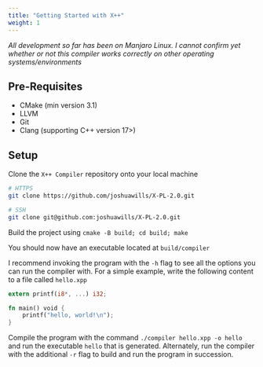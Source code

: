 ```yaml
---
title: "Getting Started with X++"
weight: 1
---
```


*All development so far has been on Manjaro Linux. I cannot confirm yet whether or not this compiler
works correctly on other operating systems/environments*

## Pre-Requisites

- CMake (min version 3.1)
- LLVM 
- Git
- Clang (supporting C++ version 17>)

## Setup

Clone the `X++ Compiler` repository onto your local machine

```bash
# HTTPS
git clone https://github.com/joshuawills/X-PL-2.0.git

# SSH
git clone git@github.com:joshuawills/X-PL-2.0.git
```

Build the project using `cmake -B build; cd build; make`

You should now have an executable located at `build/compiler`

I recommend invoking the program with the `-h` flag to see all the options you can run the compiler
with. For a simple example, write the following content to a file called `hello.xpp`

```Rust
extern printf(i8*, ...) i32;

fn main() void {
    printf("hello, world!\n");
}
```

Compile the program with the command `./compiler hello.xpp -o hello` and run the executable `hello` that is 
generated. Alternately, run the compiler with the additional `-r` flag to build and run the program
in succession.
